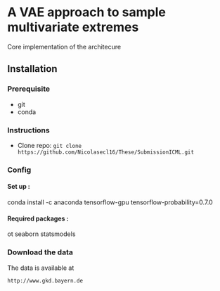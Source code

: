 # A VAE approach to sample multivariate extremes
Core implementation of the architecure

## Installation
### Prerequisite
- git
- conda

### Instructions
- Clone repo:
`git clone https://github.com/Nicolasecl16/These/SubmissionICML.git`
### Config 
#### Set up :
conda install -c anaconda tensorflow-gpu tensorflow-probability=0.7.0

#### Required packages :
ot
seaborn
statsmodels

### Download the data
The data is available at
```
http://www.gkd.bayern.de
